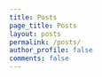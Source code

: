 ```yaml
---
title: Posts
page_title: Posts
layout: posts
permalink: /posts/
author_profile: false
comments: false
---
```

